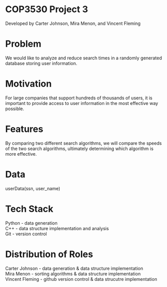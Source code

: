 # COP3530 Project 3
Developed by Carter Johnson, Mira Menon, and Vincent Fleming

# Problem
We would like to analyze and reduce search times in a randomly generated database storing user information.

# Motivation
For large companies that support hundreds of thousands of users, it is important to provide access to user information in the most effective way possible.

# Features
By comparing two different search algorithms, we will compare the speeds of the two search algorithms, ultimately determining which algorithm is more effective.

# Data
userData(ssn, user_name)

# Tech Stack
Python - data generation <br />
C++ - data structure implementation and analysis <br />
Git - version control 

# Distribution of Roles
Carter Johnson - data generation & data structure implementation <br />
Mira Menon - sorting algorithms & data structure implementation <br />
Vincent Fleming - github version control & data strucutre implementation
